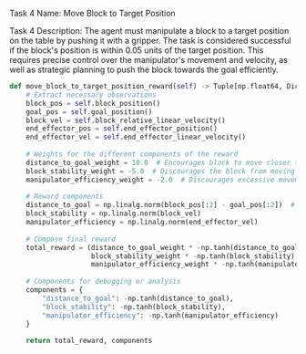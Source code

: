 Task 4 Name: Move Block to Target Position

Task 4 Description: The agent must manipulate a block to a target position on the table by pushing it with a gripper. The task is considered successful if the block's position is within 0.05 units of the target position. This requires precise control over the manipulator's movement and velocity, as well as strategic planning to push the block towards the goal efficiently.

```python
def move_block_to_target_position_reward(self) -> Tuple[np.float64, Dict[str, np.float64]]:
    # Extract necessary observations
    block_pos = self.block_position()
    goal_pos = self.goal_position()
    block_vel = self.block_relative_linear_velocity()
    end_effector_pos = self.end_effector_position()
    end_effector_vel = self.end_effector_linear_velocity()
    
    # Weights for the different components of the reward
    distance_to_goal_weight = 10.0  # Encourages block to move closer to the goal
    block_stability_weight = -5.0  # Discourages the block from moving too fast
    manipulator_efficiency_weight = -2.0  # Discourages excessive movement of the manipulator
    
    # Reward components
    distance_to_goal = np.linalg.norm(block_pos[:2] - goal_pos[:2])  # Consider only x, y
    block_stability = np.linalg.norm(block_vel)
    manipulator_efficiency = np.linalg.norm(end_effector_vel)
    
    # Compose final reward
    total_reward = (distance_to_goal_weight * -np.tanh(distance_to_goal) +
                    block_stability_weight * -np.tanh(block_stability) +
                    manipulator_efficiency_weight * -np.tanh(manipulator_efficiency))
    
    # Components for debugging or analysis
    components = {
        "distance_to_goal": -np.tanh(distance_to_goal),
        "block_stability": -np.tanh(block_stability),
        "manipulator_efficiency": -np.tanh(manipulator_efficiency)
    }
    
    return total_reward, components
```